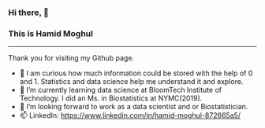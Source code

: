 ### Hi there, 👋 
### This is Hamid Moghul
--------------------------------------------------------------------------
Thank you for visiting my Github page. 

- 👀 I am curious how much information could be stored with the help of 0 and 1. Statistics and data science help me understand it and explore.
- 🌱 I’m currently learning data science at BloomTech Institute of Technology. I did an Ms. in Biostatistics at NYMC(2019).
- 💞️ I’m looking forward to work as a data scientist and or Biostatistician. 
- 📫 LinkedIn: https://www.linkedin.com/in/hamid-moghul-872665a5/

<!---
HamidMoghul/HamidMoghul is a ✨ special ✨ repository because its `README.md` (this file) appears on your GitHub profile.
You can click the Preview link to take a look at your changes.
--->
